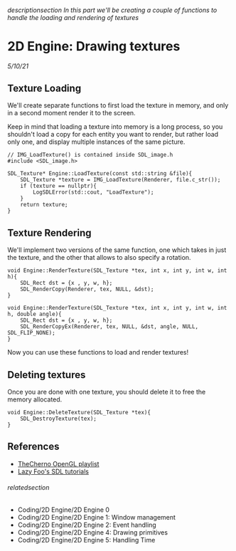 
###### descriptionsection In this part we'll be creating a couple of functions to handle the loading and rendering of textures

# 2D Engine: Drawing textures

*5/10/21*

## Texture Loading

We'll create separate functions to first load the texture in memory, 
and only in a second moment render it to the screen.

Keep in mind that loading a texture into memory is a long process, so you shouldn't load a copy for each entity 
you want to render, but rather load only one, and display multiple instances of the same picture.

```
// IMG_LoadTexture() is contained inside SDL_image.h
#include <SDL_image.h>

SDL_Texture* Engine::LoadTexture(const std::string &file){
    SDL_Texture *texture = IMG_LoadTexture(Renderer, file.c_str());
    if (texture == nullptr){
        LogSDLError(std::cout, "LoadTexture");
    }
    return texture;
}
```


## Texture Rendering


We'll implement two versions of the same function, one which takes in just the texture, 
and the other that allows to also specify a rotation.

```
void Engine::RenderTexture(SDL_Texture *tex, int x, int y, int w, int h){
    SDL_Rect dst = {x , y, w, h};
    SDL_RenderCopy(Renderer, tex, NULL, &dst);
}

void Engine::RenderTexture(SDL_Texture *tex, int x, int y, int w, int h, double angle){
    SDL_Rect dst = {x , y, w, h};
    SDL_RenderCopyEx(Renderer, tex, NULL, &dst, angle, NULL, SDL_FLIP_NONE);
}
```

Now you can use these functions to load and render textures!

## Deleting textures

Once you are done with one texture, you should delete it to free the memory allocated.

```
void Engine::DeleteTexture(SDL_Texture *tex){
    SDL_DestroyTexture(tex); 
}
```

## References

 - [TheCherno OpenGL playlist](https://www.youtube.com/playlist?list=PLlrATfBNZ98foTJPJ_Ev03o2oq3-GGOS2)
 - [Lazy Foo's SDL tutorials](https://lazyfoo.net/tutorials/OpenGL/index.php)


###### relatedsection

 - Coding/2D Engine/2D Engine 0
 - Coding/2D Engine/2D Engine 1: Window management
 - Coding/2D Engine/2D Engine 2: Event handling
 - Coding/2D Engine/2D Engine 4: Drawing primitives
 - Coding/2D Engine/2D Engine 5: Handling Time